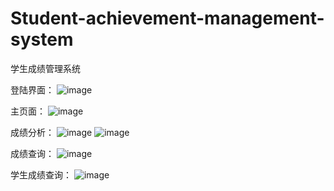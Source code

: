 # Student-achievement-management-system

学生成绩管理系统

登陆界面：
![image](https://github.com/EngineCoder/Student-achievement-management-system/blob/master/Display/LoginPage.png)

主页面：
![image](https://github.com/EngineCoder/Student-achievement-management-system/blob/master/Display/MainPage.png)

成绩分析：
![image](https://github.com/EngineCoder/Student-achievement-management-system/blob/master/Display/AnalysisPage.png)
![image](https://github.com/EngineCoder/Student-achievement-management-system/blob/master/Display/EnglishAnalysis.png)

成绩查询：
![image](https://github.com/EngineCoder/Student-achievement-management-system/blob/master/Display/GradePage.png)

学生成绩查询：
![image](https://github.com/EngineCoder/Student-achievement-management-system/blob/master/Display/StudentPage.png)
